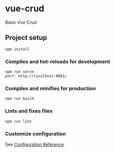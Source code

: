 # vue-crud
Basic Vue Crud

## Project setup
```
npm install
```

### Compiles and hot-reloads for development
```
npm run serve
port: http://localhost:8081/
```

### Compiles and minifies for production
```
npm run build
```

### Lints and fixes files
```
npm run lint
```

### Customize configuration
See [Configuration Reference](https://cli.vuejs.org/config/).
